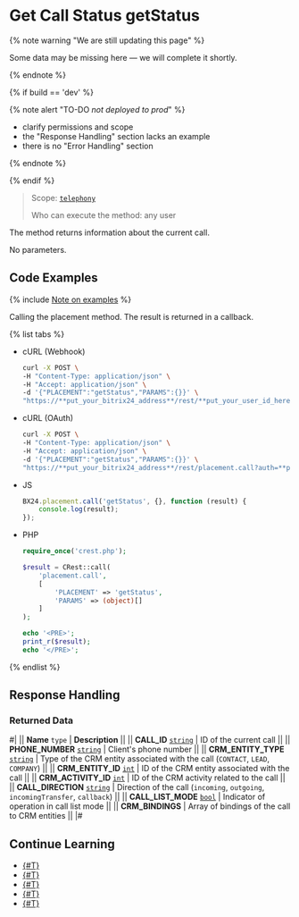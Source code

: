 # Get Call Status getStatus

{% note warning "We are still updating this page" %}

Some data may be missing here — we will complete it shortly.

{% endnote %}

{% if build == 'dev' %}

{% note alert "TO-DO _not deployed to prod_" %}

- clarify permissions and scope
- the "Response Handling" section lacks an example
- there is no "Error Handling" section

{% endnote %}

{% endif %}

> Scope: [`telephony`](../../../scopes/permissions.md)
>
> Who can execute the method: any user

The method returns information about the current call.

No parameters.

## Code Examples

{% include [Note on examples](../../../../_includes/examples.md) %}

Calling the placement method. The result is returned in a callback.

{% list tabs %}

- cURL (Webhook)

    ```bash
    curl -X POST \
    -H "Content-Type: application/json" \
    -H "Accept: application/json" \
    -d '{"PLACEMENT":"getStatus","PARAMS":{}}' \
    "https://**put_your_bitrix24_address**/rest/**put_your_user_id_here**/**put_your_webhook_here**/placement.call"
    ```

- cURL (OAuth)

    ```bash
    curl -X POST \
    -H "Content-Type: application/json" \
    -H "Accept: application/json" \
    -d '{"PLACEMENT":"getStatus","PARAMS":{}}' \
    "https://**put_your_bitrix24_address**/rest/placement.call?auth=**put_access_token_here**"
    ```

- JS

    ```js
    BX24.placement.call('getStatus', {}, function (result) {
        console.log(result);
    });
    ```

- PHP

    ```php
    require_once('crest.php');

    $result = CRest::call(
        'placement.call',
        [
            'PLACEMENT' => 'getStatus',
            'PARAMS' => (object)[]
        ]
    );

    echo '<PRE>';
    print_r($result);
    echo '</PRE>';
    ```

{% endlist %}

## Response Handling

### Returned Data

#|
|| **Name**
`type` | **Description** ||
|| **CALL_ID**
[`string`](../../../data-types.md) | ID of the current call ||
|| **PHONE_NUMBER**
[`string`](../../../data-types.md) | Client's phone number ||
|| **CRM_ENTITY_TYPE**
[`string`](../../../data-types.md) | Type of the CRM entity associated with the call (`CONTACT`, `LEAD`, `COMPANY`) ||
|| **CRM_ENTITY_ID**
[`int`](../../../data-types.md) | ID of the CRM entity associated with the call ||
|| **CRM_ACTIVITY_ID**
[`int`](../../../data-types.md) | ID of the CRM activity related to the call ||
|| **CALL_DIRECTION**
[`string`](../../../data-types.md) | Direction of the call (`incoming`, `outgoing`, `incomingTransfer`, `callback`) ||
|| **CALL_LIST_MODE**
[`bool`](../../../data-types.md) | Indicator of operation in call list mode ||
|| **CRM_BINDINGS** | Array of bindings of the call to CRM entities ||
|#

## Continue Learning

- [{#T}](./disable-auto-close.md)
- [{#T}](./enable-auto-close.md)
- [{#T}](./call-card-entity-changed.md)
- [{#T}](./call-card-before-close.md)
- [{#T}](./call-card-call-state-changed.md)